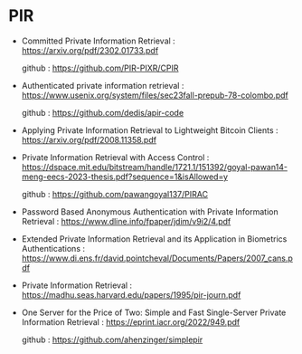# PIR

- Committed Private Information Retrieval : https://arxiv.org/pdf/2302.01733.pdf

  github : https://github.com/PIR-PIXR/CPIR
  
- Authenticated private information retrieval : https://www.usenix.org/system/files/sec23fall-prepub-78-colombo.pdf
  
  github : https://github.com/dedis/apir-code
  
- Applying Private Information Retrieval to Lightweight Bitcoin Clients : https://arxiv.org/pdf/2008.11358.pdf
  
- Private Information Retrieval with Access Control : https://dspace.mit.edu/bitstream/handle/1721.1/151392/goyal-pawan14-meng-eecs-2023-thesis.pdf?sequence=1&isAllowed=y

  github : https://github.com/pawangoyal137/PIRAC
  
- Password Based Anonymous Authentication with Private Information Retrieval : https://www.dline.info/fpaper/jdim/v9i2/4.pdf
  
- Extended Private Information Retrieval and its Application in Biometrics Authentications : https://www.di.ens.fr/david.pointcheval/Documents/Papers/2007_cans.pdf
  
- Private Information Retrieval : https://madhu.seas.harvard.edu/papers/1995/pir-journ.pdf
  
- One Server for the Price of Two: Simple and Fast Single-Server Private Information Retrieval : https://eprint.iacr.org/2022/949.pdf

  github :  https://github.com/ahenzinger/simplepir
